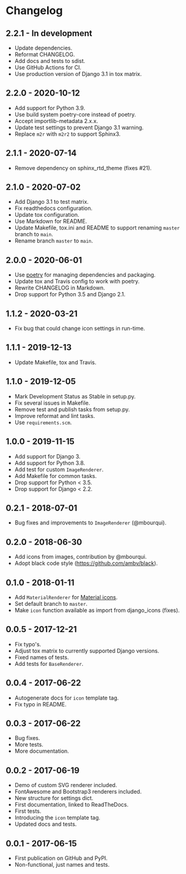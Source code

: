 # Changelog

## 2.2.1 - In development

- Update dependencies.
- Reformat CHANGELOG.
- Add docs and tests to sdist.
- Use GitHub Actions for CI.
- Use production version of Django 3.1 in tox matrix.

## 2.2.0 - 2020-10-12

- Add support for Python 3.9.
- Use build system poetry-core instead of poetry.
- Accept importlib-metadata 2.x.x.
- Update test settings to prevent Django 3.1 warning.
- Replace `m2r` with `m2r2` to support Sphinx3.

## 2.1.1 - 2020-07-14

- Remove dependency on sphinx_rtd_theme (fixes #21).

## 2.1.0 - 2020-07-02

- Add Django 3.1 to test matrix.
- Fix readthedocs configuration.
- Update tox configuration.
- Use Markdown for README.
- Update Makefile, tox.ini and README to support renaming `master` branch to `main`.
- Rename branch `master` to `main`.

## 2.0.0 - 2020-06-01

- Use [poetry](https://python-poetry.org) for managing dependencies and packaging.
- Update tox and Travis config to work with poetry.
- Rewrite CHANGELOG in Markdown.
- Drop support for Python 3.5 and Django 2.1.

## 1.1.2 - 2020-03-21

- Fix bug that could change icon settings in run-time.

## 1.1.1 - 2019-12-13

- Update Makefile, tox and Travis.

## 1.1.0 - 2019-12-05

- Mark Development Status as Stable in setup.py.
- Fix several issues in Makefile.
- Remove test and publish tasks from setup.py.
- Improve reformat and lint tasks.
- Use `requirements.scm`.

## 1.0.0 - 2019-11-15

- Add support for Django 3.
- Add support for Python 3.8.
- Add test for custom ``ImageRenderer``.
- Add Makefile for common tasks.
- Drop support for Python < 3.5.
- Drop support for Django < 2.2.

## 0.2.1 - 2018-07-01

- Bug fixes and improvements to ``ImageRenderer`` (@mbourqui).

## 0.2.0 - 2018-06-30

- Add icons from images, contribution by @mbourqui.
- Adopt black code style (https://github.com/ambv/black).

## 0.1.0 - 2018-01-11

- Add ``MaterialRenderer`` for [Material icons](http://google.github.io/material-design-icons/).
- Set default branch to `master`.
- Make ``icon`` function available as import from django_icons (fixes).

## 0.0.5 - 2017-12-21

- Fix typo's.
- Adjust tox matrix to currently supported Django versions.
- Fixed names of tests.
- Add tests for ``BaseRenderer``.

## 0.0.4 - 2017-06-22

- Autogenerate docs for ``icon`` template tag.
- Fix typo in README.

## 0.0.3 - 2017-06-22

- Bug fixes.
- More tests.
- More documentation.

## 0.0.2 - 2017-06-19

- Demo of custom SVG renderer included.
- FontAwesome and Bootstrap3 renderers included.
- New structure for settings dict.
- First documentation, linked to ReadTheDocs.
- First tests.
- Introducing the ``icon`` template tag.
- Updated docs and tests.

## 0.0.1 - 2017-06-15

- First publication on GitHub and PyPI.
- Non-functional, just names and tests.
